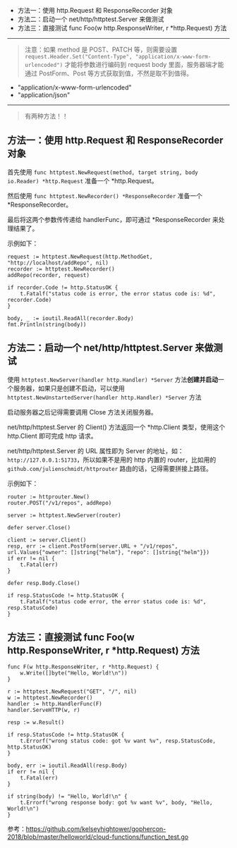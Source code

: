 * 方法一：使用 http.Request 和 ResponseRecorder 对象
* 方法二：启动一个 net/http/httptest.Server 来做测试
* 方法三：直接测试 func Foo(w http.ResponseWriter, r *http.Request) 方法

---

> 注意：如果 method 是 POST、PATCH 等，则需要设置`request.Header.Set("Content-Type", "application/x-www-form-urlencoded")` 才能将参数进行编码到 request body 里面，服务器端才能通过 PostForm、Post 等方式获取到值，不然是取不到值得。

* "application/x-www-form-urlencoded"
* "application/json"

---

> 有两种方法！！

## 方法一：使用 http.Request 和 ResponseRecorder 对象

首先使用 `func httptest.NewRequest(method, target string, body io.Reader) *http.Request` 准备一个 *http.Request。

然后使用 `func httptest.NewRecorder() *ResponseRecorder` 准备一个 *ResponseRecorder。

最后将这两个参数传传递给 handlerFunc，即可通过 *ResponseRecorder 来处理结果了。

示例如下：

```
request := httptest.NewRequest(http.MethodGet, "http://localhost/addRepo", nil)
recorder := httptest.NewRecorder()
addRepo(recorder, request)

if recorder.Code != http.StatusOK {
    t.Fatalf("status code is error, the error status code is: %d", recorder.Code)
}

body, _ := ioutil.ReadAll(recorder.Body)
fmt.Println(string(body))
```

## 方法二：启动一个 net/http/httptest.Server 来做测试

使用 `httptest.NewServer(handler http.Handler) *Server` 方法**创建并启动**一个服务器，如果只是创建不启动，可以使用 `httptest.NewUnstartedServer(handler http.Handler) *Server` 方法

启动服务器之后记得需要调用 Close 方法关闭服务器。

net/http/httptest.Server 的 Client() 方法返回一个 *http.Client 类型，使用这个 http.Client 即可完成 http 请求。

net/http/httptest.Server 的 URL 属性即为 Server 的地址，如：`http://127.0.0.1:51733`，所以如果不是用的 http 内置的 router，比如用的 `github.com/julienschmidt/httprouter` 路由的话，记得需要拼接上路径。

示例如下：

```
router := httprouter.New()
router.POST("/v1/repos", addRepo)

server := httptest.NewServer(router)

defer server.Close()

client := server.Client()
resp, err := client.PostForm(server.URL + "/v1/repos", url.Values{"owner": []string{"helm"}, "repo": []string{"helm"}})
if err != nil {
    t.Fatal(err)
}

defer resp.Body.Close()

if resp.StatusCode != http.StatusOK {
    t.Fatalf("status code error, the error status code is: %d", resp.StatusCode)
}
```

## 方法三：直接测试 func Foo(w http.ResponseWriter, r *http.Request) 方法

```
func F(w http.ResponseWriter, r *http.Request) {
	w.Write([]byte("Hello, World!\n"))
}
```

```
r := httptest.NewRequest("GET", "/", nil)
w := httptest.NewRecorder()
handler := http.HandlerFunc(F)
handler.ServeHTTP(w, r)

resp := w.Result()

if resp.StatusCode != http.StatusOK {
    t.Errorf("wrong status code: got %v want %v", resp.StatusCode, http.StatusOK)
}

body, err := ioutil.ReadAll(resp.Body)
if err != nil {
    t.Fatal(err)
}

if string(body) != "Hello, World!\n" {
    t.Errorf("wrong response body: got %v want %v", body, "Hello, World!\n")
}
```

参考：https://github.com/kelseyhightower/gophercon-2018/blob/master/helloworld/cloud-functions/function_test.go
